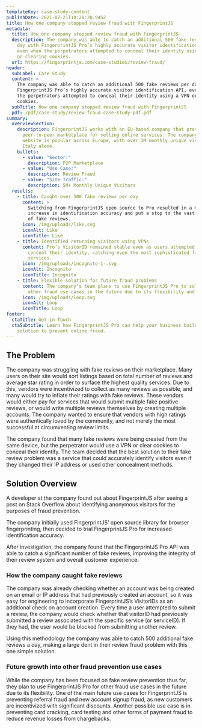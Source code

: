 ```yaml
---
templateKey: case-study-content
publishDate: 2021-07-21T18:20:20.945Z
title: How one company stopped review fraud with FingerprintJS
metadata:
  title: How one company stopped review fraud with FingerprintJS
  description: The company was able to catch an additional 500 fake reviews per
    day with FingerprintJS Pro’s highly accurate visitor identification API,
    even when the perpetrators attempted to conceal their identity using a VPN
    or clearing cookies.
  url: https://fingerprintjs.com/case-studies/review-fraud/
header:
  subLabel: Case Study
  content: >
    The company was able to catch an additional 500 fake reviews per day with
    FingerprintJS Pro’s highly accurate visitor identification API, even when
    the perpetrators attempted to conceal their identity using a VPN or clearing
    cookies.
  subTitle: How one company stopped review fraud with FingerprintJS
  pdf: /pdf/case-study/review-fraud-case-study-pdf.pdf
summary:
  overviewSection:
    description: FingerprintJS works with an EU-based company that provides a
      peer-to-peer marketplace for selling online services. The company’s
      website is popular across Europe, with over 3M monthly unique visitors in
      Italy alone.
    bullets:
      - value: "Sector:"
        description: P2P Marketplace
      - value: "Use Case:"
        description: Review Fraud
      - value: "Site Traffic:"
        description: 5M+ Monthly Unique Visitors
  results:
    - title: Caught over 500 fake reviews per day
      content: >
        Switching from FingerprintJS open source to Pro resulted in a massive
        increase in identification accuracy and put a stop to the vast majority
        of fake reviews.
      icon: /img/uploads/like.svg
      iconAlt: Like
      iconTitle: Like
    - title: Identified returning visitors using VPNs
      content: Pro’s VisitorID remained stable even as users attempted to
        conceal their identity, catching even the most sophisticated fake review
        services.
      icon: /img/uploads/incognito-1-.svg
      iconAlt: Incognito
      iconTitle: Incognito
    - title: Flexible solution for future fraud problems
      content: The company’s team plans to use FingerprintJS Pro to solve
        other fraud use cases in the future due to its flexibility and accuracy.
      icon: /img/uploads/loop.svg
      iconAlt: Loop
      iconTitle: Loop
footer:
  ctaTitle: Get in Touch
  ctaSubtitle: Learn how FingerprintJS Pro can help your business build a custom
    solution to prevent online fraud.
---
```

## The Problem

The company was struggling with fake reviews on their marketplace. Many users on their site would sort listings based on total number of reviews and average star rating in order to surface the highest quality services. Due to this, vendors were incentivized to collect as many reviews as possible, and many would try to inflate their ratings with fake reviews. These vendors would either pay for services that would submit multiple fake positive reviews, or would write multiple reviews themselves by creating multiple accounts. The company wanted to ensure that vendors with high ratings were authentically loved by the community, and not merely the most successful at circumventing review limits.

The company found that many fake reviews were being created from the same device, but the perpetrator would use a VPN or clear cookies to conceal their identity. The team decided that the best solution to their fake review problem was a service that could accurately identify visitors even if they changed their IP address or used other concealment methods.

## Solution Overview
A developer at the company found out about FingerprintJS after seeing a post on Stack Overflow about identifying anonymous visitors for the purposes of fraud prevention.

The company initially used FingerprintJS’ open source library for browser fingerprinting, then decided to trial FingerprintJS Pro for increased identification accuracy.

After investigation, the company found that the FingerprintJS Pro API was able to catch a significant number of fake reviews, improving the integrity of their review system and overall customer experience.

### How the company caught fake reviews

The company was already checking whether an account was being created on an email or IP address that had previously created an account, so it was easy for engineering to incorporate FingerprintJS’s VisitorIDs as an additional check on account creation. Every time a user attempted to submit a review, the company would check whether that visitorID had previously submitted a review associated with the specific service (or serviceID). If they had, the user would be blocked from submitting another review.

Using this methodology the company was able to catch 500 additional fake reviews a day, making a large dent in their review fraud problem with this one simple solution.

### Future growth into other fraud prevention use cases

While the company has been focused on fake review prevention thus far, they plan to use FingerprintJS Pro for other fraud use cases in the future due to its flexibility. One of the main future use cases for FingerprintJS is preventing referral fraud and new account signup fraud, as new customers are incentivized with significant discounts. Another possible use case is in preventing card cracking, card testing and other forms of payment fraud to reduce revenue losses from chargebacks.